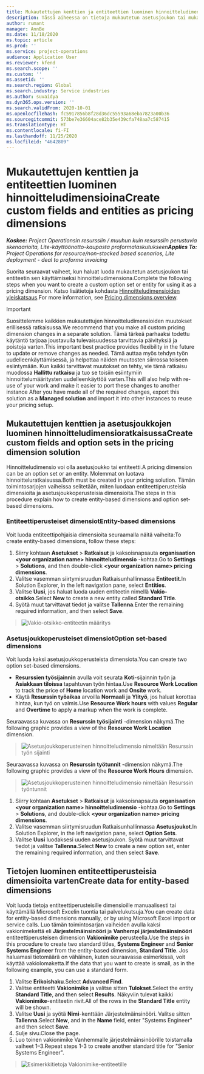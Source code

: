 ```yaml
---
title: Mukautettujen kenttien ja entiteettien luominen hinnoitteludimensioina
description: Tässä aiheessa on tietoja mukautetun asetusjoukon tai mukautettujen entiteettien luomisesta.
author: rumant
manager: AnnBe
ms.date: 11/18/2020
ms.topic: article
ms.prod: ''
ms.service: project-operations
audience: Application User
ms.reviewer: kfend
ms.search.scope: ''
ms.custom: ''
ms.assetid: ''
ms.search.region: Global
ms.search.industry: Service industries
ms.author: suvaidya
ms.dyn365.ops.version: ''
ms.search.validFrom: 2020-10-01
ms.openlocfilehash: fc5917856b8f28d36dc55593a68eba7823a00b36
ms.sourcegitcommit: 573be7e36604ace82b35e439cfa748aa7c587415
ms.translationtype: HT
ms.contentlocale: fi-FI
ms.lasthandoff: 11/25/2020
ms.locfileid: "4642809"
---
```

# <a name="create-custom-fields-and-entities-as-pricing-dimensions"></a><span data-ttu-id="1f802-103">Mukautettujen kenttien ja entiteettien luominen hinnoitteludimensioina</span><span class="sxs-lookup"><span data-stu-id="1f802-103">Create custom fields and entities as pricing dimensions</span></span>

<span data-ttu-id="1f802-104">_**Koskee:** Project Operationsin resurssiin / muuhun kuin resurssiin perustuvia skenaarioita, Lite-käyttöönotto-kaupasta proformalaskutukseen_</span><span class="sxs-lookup"><span data-stu-id="1f802-104">_**Applies To:** Project Operations for resource/non-stocked based scenarios, Lite deployment - deal to proforma invoicing_</span></span>

<span data-ttu-id="1f802-105">Suorita seuraavat vaiheet, kun haluat luoda mukautetun asetusjoukon tai entiteetin sen käyttämiseksi hinnoitteludimensiona.</span><span class="sxs-lookup"><span data-stu-id="1f802-105">Complete the following steps when you want to create a custom option set or entity for using it as a pricing dimension.</span></span> <span data-ttu-id="1f802-106">Katso lisätietoja kohdasta [Hinnoitteludimensioiden yleiskatsaus](pricing-dimensions-overview.md).</span><span class="sxs-lookup"><span data-stu-id="1f802-106">For more information, see [Pricing dimensions overview](pricing-dimensions-overview.md).</span></span>  

> [!IMPORTANT]
> <span data-ttu-id="1f802-107">Suosittelemme kaikkien mukautettujen hinnoitteludimensioiden muutokset erillisessä ratkaisussa.</span><span class="sxs-lookup"><span data-stu-id="1f802-107">We recommend that you make all custom pricing dimension changes in a separate solution.</span></span> <span data-ttu-id="1f802-108">Tämä tärkeä parhaaksi todettu käytäntö tarjoaa joustavulla tulevaisuudessa tarvittavia päivityksiä ja poistoja varten.</span><span class="sxs-lookup"><span data-stu-id="1f802-108">This important best practice provides flexibility in the future to update or remove changes as needed.</span></span> <span data-ttu-id="1f802-109">Tämä auttaa myös tehdyn työn uudelleenkäyttämisessä, ja helpottaa näiden muutosten siirrossa toiseen esiintymään. Kun kaikki tarvittavat muutokset on tehty, vie tämä ratkaisu muodossa **Hallittu ratkaisu** ja tuo se toisiin esiintymiin hinnoittelumääritysten uudelleenkäyttöä varten.</span><span class="sxs-lookup"><span data-stu-id="1f802-109">This will also help with re-use of your work and make it easier to port these changes to another instance After you have made all of the required changes, export this solution as a **Managed solution** and import it into other instances to reuse your pricing setup.</span></span>

  
## <a name="create-custom-fields-and-option-sets-in-the-pricing-dimension-solution"></a><span data-ttu-id="1f802-110">Mukautettujen kenttien ja asetusjoukkojen luominen hinnoitteludimensioratkaisussa</span><span class="sxs-lookup"><span data-stu-id="1f802-110">Create custom fields and option sets in the pricing dimension solution</span></span>

<span data-ttu-id="1f802-111">Hinnoitteludimensio voi olla asetusjoukko tai entiteetti.</span><span class="sxs-lookup"><span data-stu-id="1f802-111">A pricing dimension can be an option set or an entity.</span></span> <span data-ttu-id="1f802-112">Molemmat on luotava hinnoitteluratkaisussa.</span><span class="sxs-lookup"><span data-stu-id="1f802-112">Both must be created in your pricing solution.</span></span> <span data-ttu-id="1f802-113">Tämän toimintosarjojen vaiheissa selitetään, miten luodaan entiteettiperusteisia dimensioita ja asetusjoukkoperusteisia dimensioita.</span><span class="sxs-lookup"><span data-stu-id="1f802-113">The steps in this procedure explain how to create entity-based dimensions and option set-based dimensions.</span></span>

### <a name="entity-based-dimensions"></a><span data-ttu-id="1f802-114">Entiteettiperusteiset dimensiot</span><span class="sxs-lookup"><span data-stu-id="1f802-114">Entity-based dimensions</span></span>
<span data-ttu-id="1f802-115">Voit luoda entiteettipohjaisia dimensioita seuraamalla näitä vaiheita:</span><span class="sxs-lookup"><span data-stu-id="1f802-115">To create entity-based dimensions, follow these steps:</span></span>

1. <span data-ttu-id="1f802-116">Siirry kohtaan **Asetukset** > **Ratkaisut** ja kaksoisnapsauta **organisaation \<your organization name> hinnoitteludimensio** -kohtaa.</span><span class="sxs-lookup"><span data-stu-id="1f802-116">Go to **Settings** > **Solutions**, and then double-click **\<your organization name> pricing dimensions**.</span></span>
2. <span data-ttu-id="1f802-117">Valitse vasemman siirtymisruudun Ratkaisunhallinnassa **Entiteetit**.</span><span class="sxs-lookup"><span data-stu-id="1f802-117">In Solution Explorer, in the left navigation pane, select **Entities**.</span></span>
3. <span data-ttu-id="1f802-118">Valitse **Uusi**, jos haluat luoda uuden entiteetin nimellä **Vakio-otsikko**.</span><span class="sxs-lookup"><span data-stu-id="1f802-118">Select **New** to create a new entity called **Standard Title**.</span></span> 
4. <span data-ttu-id="1f802-119">Syötä muut tarvittavat tiedot ja valitse **Tallenna**.</span><span class="sxs-lookup"><span data-stu-id="1f802-119">Enter the remaining required information, and then select **Save**.</span></span>

> ![Vakio-otsikko-entiteetin määritys](media/Standard-Title-entity-definition.png)

### <a name="option-set-based-dimensions"></a><span data-ttu-id="1f802-121">Asetusjoukkoperusteiset dimensiot</span><span class="sxs-lookup"><span data-stu-id="1f802-121">Option set-based dimensions</span></span> 
<span data-ttu-id="1f802-122">Voit luoda kaksi asetusjoukkoperusteista dimensiota.</span><span class="sxs-lookup"><span data-stu-id="1f802-122">You can create two option set-based dimensions.</span></span> 

- <span data-ttu-id="1f802-123">**Resurssien työsijainnin** avulla voit seurata **Koti**-sijainnin työn ja **Asiakkaan tiloissa** tapahtuvan työn hintaa.</span><span class="sxs-lookup"><span data-stu-id="1f802-123">Use **Resource Work Location** to track the price of **Home** location work and **Onsite** work.</span></span> 
- <span data-ttu-id="1f802-124">Käytä **Resurssin työaikaa** arvoilla **Normaali** ja **Ylityö**, jos haluat korottaa hintaa, kun työ on valmis.</span><span class="sxs-lookup"><span data-stu-id="1f802-124">Use **Resource Work hours** with values **Regular** and **Overtime** to apply a markup when the work is complete.</span></span>

<span data-ttu-id="1f802-125">Seuraavassa kuvassa on **Resurssin työsijainti** -dimension näkymä.</span><span class="sxs-lookup"><span data-stu-id="1f802-125">The following graphic provides a view of the **Resource Work Location** dimension.</span></span> 

> ![Asetusjoukkoperusteinen hinnoitteludimensio nimeltään Resurssin työn sijainti](media/Option-set-PD-called-Resource-Work-Location.png)

<span data-ttu-id="1f802-127">Seuraavassa kuvassa on **Resurssin työtunnit** -dimension näkymä.</span><span class="sxs-lookup"><span data-stu-id="1f802-127">The following graphic provides a view of the **Resource Work Hours** dimension.</span></span> 

> ![Asetusjoukkoperusteinen hinnoitteludimensio nimeltään Resurssin työntunnit](media/Option-set-PD-called-Resource-Work-Hours.png)

1. <span data-ttu-id="1f802-129">Siirry kohtaan **Asetukset** > **Ratkaisut** ja kaksoisnapsauta **organisaation \<your organization name> hinnoitteludimensio** -kohtaa.</span><span class="sxs-lookup"><span data-stu-id="1f802-129">Go to **Settings** > **Solutions**, and double-click  **\<your organization name> pricing dimensions**.</span></span> 
2. <span data-ttu-id="1f802-130">Valitse vasemman siirtymisruudun Ratkaisunhallinnassa **Asetusjoukot**.</span><span class="sxs-lookup"><span data-stu-id="1f802-130">In Solution Explorer, in the left navigation pane, select  **Option Sets**.</span></span> 
3. <span data-ttu-id="1f802-131">Valitse **Uusi** luodaksesi uuden asetusjoukon. Syötä muut tarvittavat tiedot ja valitse **Tallenna**.</span><span class="sxs-lookup"><span data-stu-id="1f802-131">Select **New** to create a new option set, enter the remaining required information, and then select **Save**.</span></span>

## <a name="create-data-for-entity-based-dimensions"></a><span data-ttu-id="1f802-132">Tietojen luominen entiteettiperusteisia dimensioita varten</span><span class="sxs-lookup"><span data-stu-id="1f802-132">Create data for entity-based dimensions</span></span>

<span data-ttu-id="1f802-133">Voit luoda tietoja entiteettiperusteisille dimensioille manuaalisesti tai käyttämällä Microsoft Excelin tuontia tai palvelukutsuja.</span><span class="sxs-lookup"><span data-stu-id="1f802-133">You can create data for entity-based dimensions manually, or by using Microsoft Excel import or service calls.</span></span> <span data-ttu-id="1f802-134">Luo tämän toimintosarjan vaiheiden avulla kaksi vakionimekettä eli **Järjestelmäinsinööri** ja **Vanhempi järjestelmäinsinööri** entiteettiperusteisen dimension **Vakionimike** perusteella.</span><span class="sxs-lookup"><span data-stu-id="1f802-134">Use the steps in this procedure to create two standard titles, **Systems Engineer** and **Senior Systems Engineer** from the entity-based dimension, **Standard Title**.</span></span> <span data-ttu-id="1f802-135">Jos haluamasi tietomäärä on vähäinen, kuten seuraavassa esimerkissä, voit käyttää vakiolomaketta.</span><span class="sxs-lookup"><span data-stu-id="1f802-135">If the data that you want to create is small, as in the following example, you can use a standard form.</span></span>

1. <span data-ttu-id="1f802-136">Valitse **Erikoishaku**.</span><span class="sxs-lookup"><span data-stu-id="1f802-136">Select **Advanced Find**.</span></span>
2. <span data-ttu-id="1f802-137">Valitse entiteetti **Vakionimike** ja valitse sitten **Tulokset**.</span><span class="sxs-lookup"><span data-stu-id="1f802-137">Select the entity **Standard Title**, and then select **Results**.</span></span> <span data-ttu-id="1f802-138">Näkyviin tulevat kaikki **Vakionimike**-entiteetin rivit.</span><span class="sxs-lookup"><span data-stu-id="1f802-138">All of the rows in the **Standard Title** entity will be shown.</span></span>
3. <span data-ttu-id="1f802-139">Valitse **Uusi** ja syötä **Nimi**-kenttään Järjestelmäinsinööri. Valitse sitten **Tallenna**.</span><span class="sxs-lookup"><span data-stu-id="1f802-139">Select **New**, and in the **Name** field, enter "Systems Engineer" and then select **Save**.</span></span>
4. <span data-ttu-id="1f802-140">Sulje sivu.</span><span class="sxs-lookup"><span data-stu-id="1f802-140">Close the page.</span></span> 
5. <span data-ttu-id="1f802-141">Luo toinen vakionimike Vanhemmalle järjestelmäinsinöörille toistamalla vaiheet 1–3.</span><span class="sxs-lookup"><span data-stu-id="1f802-141">Repeat steps 1-3 to create another standard title for "Senior Systems Engineer".</span></span>

> ![Esimerkkitietoja Vakionimike-entiteetille](media/ST-data.png)
